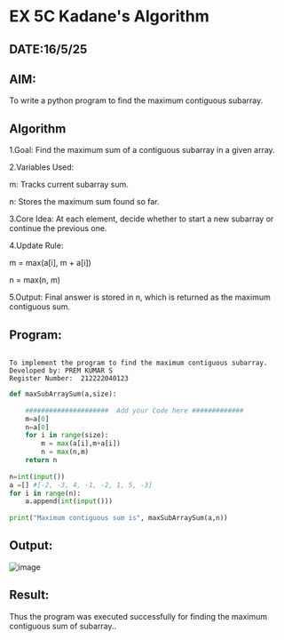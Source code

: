 # EX 5C Kadane's Algorithm
## DATE:16/5/25
## AIM:
To write a python program to find the maximum contiguous subarray.


## Algorithm
1.Goal: Find the maximum sum of a contiguous subarray in a given array.

2.Variables Used:

  m: Tracks current subarray sum.

  n: Stores the maximum sum found so far.

3.Core Idea: At each element, decide whether to start a new subarray or continue the previous one.

4.Update Rule:

  m = max(a[i], m + a[i])

  n = max(n, m)

5.Output: Final answer is stored in n, which is returned as the maximum contiguous sum. 

## Program:
```

To implement the program to find the maximum contiguous subarray.
Developed by: PREM KUMAR S
Register Number:  212222040123
```
```python
def maxSubArraySum(a,size):
    
    #####################  Add your Code here #############
    m=a[0]
    n=a[0]
    for i in range(size):
        m = max(a[i],m+a[i])
        n = max(n,m)
    return n    
    
n=int(input())  
a =[] #[-2, -3, 4, -1, -2, 1, 5, -3]
for i in range(n):
    a.append(int(input()))
  
print("Maximum contiguous sum is", maxSubArraySum(a,n))
```

## Output:

![image](https://github.com/user-attachments/assets/296214af-ec09-4567-bd97-b5fe877aa1db)


## Result:
Thus the program was executed successfully for finding the maximum contiguous sum of subarray..
